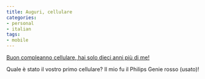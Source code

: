 ```yaml
---
title: Auguri, cellulare
categories:
- personal
- italian
tags:
- mobile
---
```

[Buon compleanno cellulare, hai solo dieci anni più di me!](http://www.hwupgrade.it/news/telefonia/35-anni-fa-la-prima-chiamata-con-un-cellulare-portatile_24875.html
"http://www.hwupgrade.it/news/telefonia/35-anni-fa-la-prima-chiamata-con-un-cellulare-portatile_24875.html" )

Quale è stato il vostro primo cellulare? Il mio fu il Philips Genie rosso (usato)!

